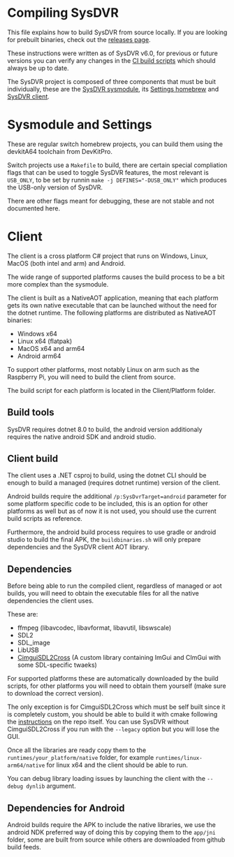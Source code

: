 # Compiling SysDVR

This file explains how to build SysDVR from source locally. If you are looking for prebuilt binaries, check out the [releases page](https://github.com/exelix11/SysDVR/releases/).

These instructions were written as of SysDVR v6.0, for previous or future versions you can verify any changes in the [CI build scripts](https://github.com/exelix11/SysDVR/tree/master/.github/workflows) which should always be up to date.

The SysDVR project is composed of three components that must be buit individually, these are the [SysDVR sysmodule](https://github.com/exelix11/SysDVR/tree/master/sysmodule), its [Settings homebrew](https://github.com/exelix11/SysDVR/tree/master/SysDVRConfig) and [SysDVR client](https://github.com/exelix11/SysDVR/tree/master/Client).

# Sysmodule and Settings

These are regular switch homebrew projects, you can build them using the devkitA64 toolchain from DevKitPro.

Switch projects use a `Makefile` to build, there are certain special compliation flags that can be used to toggle SysDVR features, the most relevant is `USB_ONLY`, to be set by runnin `make -j DEFINES="-DUSB_ONLY"` which produces the USB-only version of SysDVR.

There are other flags meant for debugging, these are not stable and not documented here.

# Client

The client is a cross platform C# project that runs on Windows, Linux, MacOS (both intel and arm) and Android.

The wide range of supported platforms causes the build process to be a bit more complex than the sysmodule.

The client is built as a NativeAOT application, meaning that each platform gets its own native executable that can be launched without the need for the dotnet runtime.
The following platforms are distributed as NativeAOT binaries:

- Windows x64
- Linux x64 (flatpak)
- MacOS x64 and arm64
- Android arm64

To support other platforms, most notably Linux on arm such as the Raspberry Pi, you will need to build the client from source.

The build script for each platform is located in the Client/Platform folder.

## Build tools

SysDVR requires dotnet 8.0 to build, the android version additionaly requires the native android SDK and android studio.

## Client build

The client uses a .NET csproj to build, using the dotnet CLI should be enough to build a managed (requires dotnet runtime) version of the client.

Android builds require the additional `/p:SysDvrTarget=android` parameter for some platform specific code to be included, this is an option for other platforms as well but as of now it is not used, you should use the current build scripts as reference.

Furthermore, the android build process requires to use gradle or android studio to build the final APK, the `buildbinaries.sh` will only prepare dependencies and the SysDVR client AOT library.

## Dependencies 

Before being able to run the compiled client, regardless of managed or aot builds, you will need to obtain the executable files for all the native dependencies the client uses.

These are:
- ffmpeg (libavcodec, libavformat, libavutil, libswscale)
- SDL2
- SDL_image
- LibUSB
- [CimguiSDL2Cross](https://github.com/exelix11/CimguiSDL2Cross) (A custom library containing ImGui and CImGui with some SDL-specific twaeks)

For supported platforms these are automatically downloaded by the build scripts, for other platforms you will need to obtain them yourself (make sure to download the correct version).

The only exception is for CimguiSDL2Cross which must be self built since it is completely custom, you should be able to build it with cmake following the [instructions](https://github.com/exelix11/CimguiSDL2Cross/tree/master/cimgui#compilation) on the repo itself. You can use SysDVR without CimguiSDL2Cross if you run with the `--legacy` option but you will lose the GUI.

Once all the libraries are ready copy them to the `runtimes/your_platform/native` folder, for example `runtimes/linux-arm64/native` for linux x64 and the client should be able to run.

You can debug library loading issues by launching the client with the `--debug dynlib` argument.

## Dependencies for Android

Android builds require the APK to include the native libraries, we use the android NDK preferred way of doing this by copying them to the `app/jni` folder, some are built from source while others are downloaded from github build feeds.